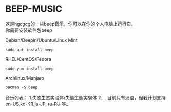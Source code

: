 # BEEP-MUSIC
这是hgcgcg的一些beep音乐，你可以在你的个人电脑上运行它。  
你需要安装软件包beep <br>
  
Debian/Deepin/Ubuntu/Linux Mint

~~~
sudo apt install beep
~~~

RHEL/CentOS/Fedora

~~~
sudo yum install beep
~~~

Archlinux/Manjaro

~~~
pacman -S beep
~~~

音乐列表：
1.失态生态实验体/失態生態実験体
2....
目前只有汉语，但我计划支持en-US,ko-KR,ja-JP, ~~ru-RU~~ 等。
